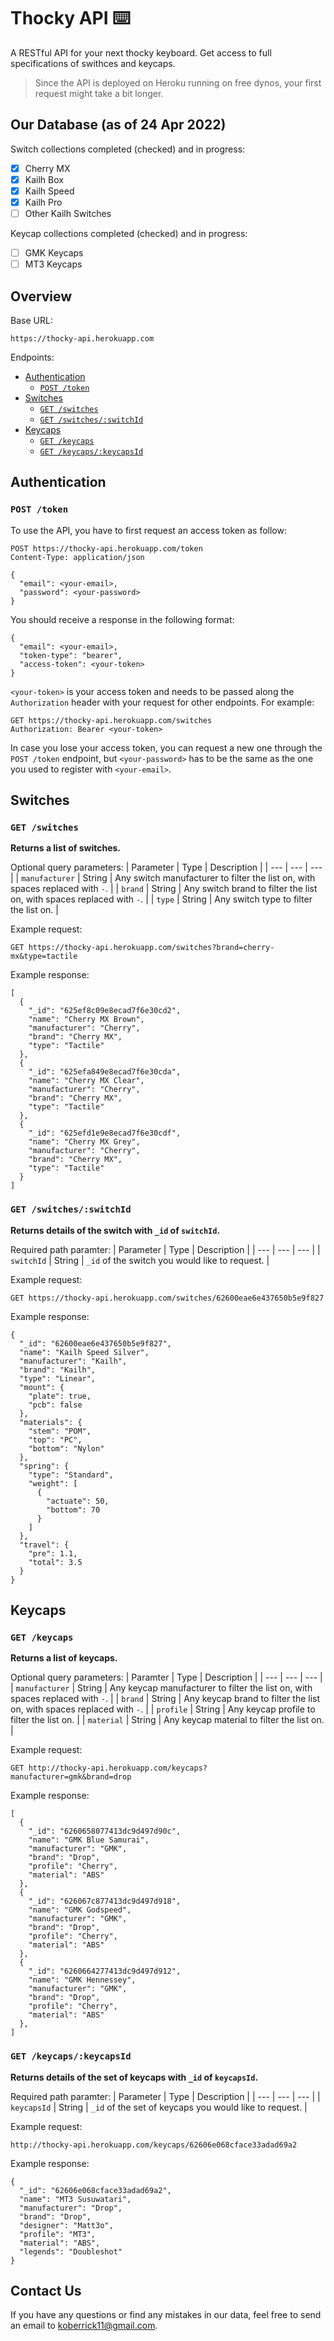 # Thocky API :keyboard:
A RESTful API for your next thocky keyboard. Get access to full specifications of swithces and keycaps.
> Since the API is deployed on Heroku running on free dynos, your first request might take a bit longer.

## Our Database (as of 24 Apr 2022)
Switch collections completed (checked) and in progress:
- [x] Cherry MX
- [x] Kailh Box
- [x] Kailh Speed
- [x] Kailh Pro
- [ ] Other Kailh Switches

Keycap collections completed (checked) and in progress:
- [ ] GMK Keycaps
- [ ] MT3 Keycaps

## Overview
Base URL:
```
https://thocky-api.herokuapp.com
```
Endpoints:
- [ Authentication ](#authentication)
  - [ `POST /token` ](#post-token)
- [ Switches ](#switches)
  - [ `GET /switches` ](#get-switches)
  - [ `GET /switches/:switchId` ](#get-switchesswitchid)
- [ Keycaps ](#keycaps)
  - [ `GET /keycaps` ](#get-keycaps)
  - [ `GET /keycaps/:keycapsId` ](#get-keycapskeycapsid)

## Authentication
### `POST /token`
To use the API, you have to first request an access token as follow:
```
POST https://thocky-api.herokuapp.com/token
Content-Type: application/json

{
  "email": <your-email>,
  "password": <your-password>
}
```
You should receive a response in the following format:
```
{
  "email": <your-email>,
  "token-type": "bearer",
  "access-token": <your-token>
}
```
`<your-token>` is your access token and needs to be passed along the `Authorization` header with your request for other endpoints. For example:
```
GET https://thocky-api.herokuapp.com/switches
Authorization: Bearer <your-token>
```
In case you lose your access token, you can request a new one through the `POST /token` endpoint, but `<your-password>` has to be the same as the one you used to register with `<your-email>`.

## Switches

### `GET /switches`
**Returns a list of switches.**

Optional query parameters:
| Parameter | Type | Description |
| --- | --- | --- |
| `manufacturer` | String | Any switch manufacturer to filter the list on, with spaces replaced with `-`. |
| `brand` | String | Any switch brand to filter the list on, with spaces replaced with `-`. |
| `type` | String | Any switch type to filter the list on. |

Example request:
```
GET https://thocky-api.herokuapp.com/switches?brand=cherry-mx&type=tactile
```
Example response:
```
[
  {
    "_id": "625ef8c09e8ecad7f6e30cd2",
    "name": "Cherry MX Brown",
    "manufacturer": "Cherry",
    "brand": "Cherry MX",
    "type": "Tactile"
  },
  {
    "_id": "625efa849e8ecad7f6e30cda",
    "name": "Cherry MX Clear",
    "manufacturer": "Cherry",
    "brand": "Cherry MX",
    "type": "Tactile"
  },
  {
    "_id": "625efd1e9e8ecad7f6e30cdf",
    "name": "Cherry MX Grey",
    "manufacturer": "Cherry",
    "brand": "Cherry MX",
    "type": "Tactile"
  }
]
```

### `GET /switches/:switchId`
**Returns details of the switch with `_id` of `switchId`.**

Required path paramter:
| Parameter | Type | Description |
| --- | --- | --- |
| `switchId` | String | `_id` of the switch you would like to request. |

Example request:
```
GET https://thocky-api.herokuapp.com/switches/62600eae6e437650b5e9f827
```
Example response:
```
{
  "_id": "62600eae6e437650b5e9f827",
  "name": "Kailh Speed Silver",
  "manufacturer": "Kailh",
  "brand": "Kailh",
  "type": "Linear",
  "mount": {
    "plate": true,
    "pcb": false
  },
  "materials": {
    "stem": "POM",
    "top": "PC",
    "bottom": "Nylon"
  },
  "spring": {
    "type": "Standard",
    "weight": [
      {
        "actuate": 50,
        "bottom": 70
      }
    ]
  },
  "travel": {
    "pre": 1.1,
    "total": 3.5
  }
}
```

## Keycaps

### `GET /keycaps`
**Returns a list of keycaps.**

Optional query parameters:
| Paramter | Type | Description |
| --- | --- | --- |
| `manufacturer` | String | Any keycap manufacturer to filter the list on, with spaces replaced with `-`. |
| `brand` | String | Any keycap brand to filter the list on, with spaces replaced with `-`. |
| `profile` | String | Any keycap profile to filter the list on. |
| `material` | String | Any keycap material to filter the list on. |

Example request:
```
GET http://thocky-api.herokuapp.com/keycaps?manufacturer=gmk&brand=drop
```
Example response:
```
[
  {
    "_id": "6260658077413dc9d497d90c",
    "name": "GMK Blue Samurai",
    "manufacturer": "GMK",
    "brand": "Drop",
    "profile": "Cherry",
    "material": "ABS"
  },
  {
    "_id": "626067c877413dc9d497d918",
    "name": "GMK Godspeed",
    "manufacturer": "GMK",
    "brand": "Drop",
    "profile": "Cherry",
    "material": "ABS"
  },
  {
    "_id": "6260664277413dc9d497d912",
    "name": "GMK Hennessey",
    "manufacturer": "GMK",
    "brand": "Drop",
    "profile": "Cherry",
    "material": "ABS"
  },
]
```

### `GET /keycaps/:keycapsId`
**Returns details of the set of keycaps with `_id` of `keycapsId`.**

Required path paramter:
| Parameter | Type | Description |
| --- | --- | --- |
| `keycapsId` | String | `_id` of the set of keycaps you would like to request. |

Example request:
```
http://thocky-api.herokuapp.com/keycaps/62606e068cface33adad69a2
```
Example response:
```
{
  "_id": "62606e068cface33adad69a2",
  "name": "MT3 Susuwatari",
  "manufacturer": "Drop",
  "brand": "Drop",
  "designer": "Matt3o",
  "profile": "MT3",
  "material": "ABS",
  "legends": "Doubleshot"
}
```

## Contact Us
If you have any questions or find any mistakes in our data, feel free to send an email to koberrick11@gmail.com.
